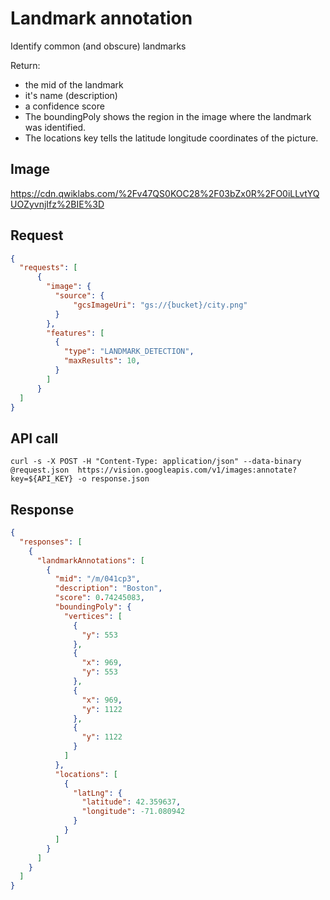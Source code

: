 # Landmark annotation

Identify common (and obscure) landmarks

Return:
  * the mid of the landmark
  * it's name (description) 
  * a confidence score
  * The boundingPoly shows the region in the image where the landmark was identified.
  * The locations key tells the latitude longitude coordinates of the picture.
  
## Image
https://cdn.qwiklabs.com/%2Fv47QS0KOC28%2F03bZx0R%2FO0iLLvtYQUOZyvnjIfz%2BIE%3D

## Request
```json
{
  "requests": [
      {
        "image": {
          "source": {
              "gcsImageUri": "gs://{bucket}/city.png"
          }
        },
        "features": [
          {
            "type": "LANDMARK_DETECTION",
            "maxResults": 10,
          }
        ]
      }
  ]
}
```

## API call
```
curl -s -X POST -H "Content-Type: application/json" --data-binary @request.json  https://vision.googleapis.com/v1/images:annotate?key=${API_KEY} -o response.json
```

## Response
```json
{
  "responses": [
    {
      "landmarkAnnotations": [
        {
          "mid": "/m/041cp3",
          "description": "Boston",
          "score": 0.74245083,
          "boundingPoly": {
            "vertices": [
              {
                "y": 553
              },
              {
                "x": 969,
                "y": 553
              },
              {
                "x": 969,
                "y": 1122
              },
              {
                "y": 1122
              }
            ]
          },
          "locations": [
            {
              "latLng": {
                "latitude": 42.359637,
                "longitude": -71.080942
              }
            }
          ]
        }
      ]
    }
  ]
}
```
